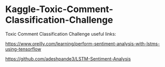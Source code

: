 # Kaggle-Toxic-Comment-Classification-Challenge
Toxic Comment Classification Challenge
useful links:

https://www.oreilly.com/learning/perform-sentiment-analysis-with-lstms-using-tensorflow

https://github.com/adeshpande3/LSTM-Sentiment-Analysis
